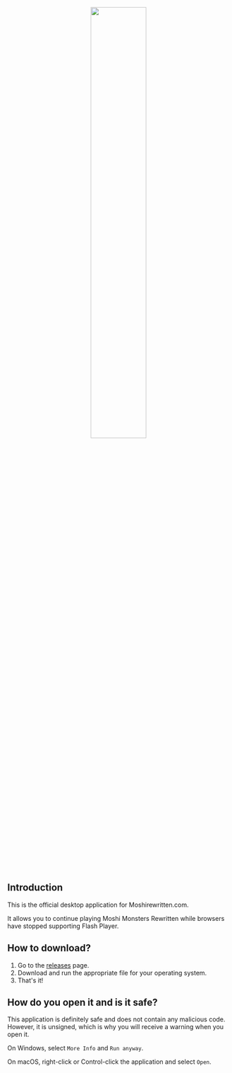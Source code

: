 <p align="center"><a href="https://moshirewritten.com"><img src="https://i.imgur.com/FKI7Og6.png" width="50%" height="50%"></a></p>

## Introduction

This is the official desktop application for Moshirewritten.com.

It allows you to continue playing Moshi Monsters Rewritten while browsers have stopped supporting Flash Player.

## How to download?

1. Go to the [releases](https://github.com/mmrteam/mmr-desktop/releases/tag/v1.0.0) page.
2. Download and run the appropriate file for your operating system.
3. That's it!

## How do you open it and is it safe?

This application is definitely safe and does not contain any malicious code. However, it is unsigned, which is why you will receive a warning when you open it.

On Windows, select `More Info` and `Run anyway`.

On macOS, right-click or Control-click the application and select `Open`.
